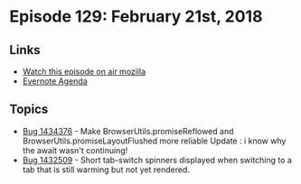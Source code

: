 # Episode 129: February 21st, 2018

## Links
* [Watch this episode on air mozilla](https://air.mozilla.org/the-joy-of-coding-episode-129/)
* [Evernote Agenda](https://www.evernote.com/l/AbJHEcr9vqhGCJti5HSQIl7R65q9m0Z3RgY)

## Topics

* [Bug 1434376](https://bugzilla.mozilla.org/show_bug.cgi?id=1434376) - Make BrowserUtils.promiseReflowed and BrowserUtils.promiseLayoutFlushed more reliable
  Update : i know why the await wasn't continuing!
* [Bug 1432509](https://bugzilla.mozilla.org/show_bug.cgi?id=1432509) - Short tab-switch spinners displayed when switching to a tab that is still warming but not yet rendered.
